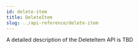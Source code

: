 ```yaml
---
id: delete-item
title: DeleteItem
slug: ../api-reference/delete-item
---
```


A detailed description of the DeleteItem API is TBD
